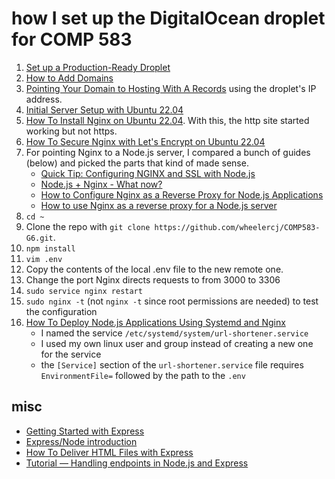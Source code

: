 # how I set up the DigitalOcean droplet for COMP 583

1. [Set up a Production-Ready Droplet](https://docs.digitalocean.com/tutorials/recommended-droplet-setup/)
2. [How to Add Domains](https://docs.digitalocean.com/products/networking/dns/how-to/add-domains/)
3. [Pointing Your Domain to Hosting With A Records](https://kb.porkbun.com/article/54-pointing-your-domain-to-hosting-with-a-records) using the droplet's IP address.
4. [Initial Server Setup with Ubuntu 22.04](https://www.digitalocean.com/community/tutorials/initial-server-setup-with-ubuntu-22-04)
5. [How To Install Nginx on Ubuntu 22.04](https://www.digitalocean.com/community/tutorials/how-to-install-nginx-on-ubuntu-22-04). With this, the http site started working but not https.
6. [How To Secure Nginx with Let's Encrypt on Ubuntu 22.04](https://www.digitalocean.com/community/tutorials/how-to-secure-nginx-with-let-s-encrypt-on-ubuntu-22-04)
7. For pointing Nginx to a Node.js server, I compared a bunch of guides (below) and picked the parts that kind of made sense.
    * [Quick Tip: Configuring NGINX and SSL with Node.js](https://www.sitepoint.com/configuring-nginx-ssl-node-js/)
    * [Node.js + Nginx - What now?](https://stackoverflow.com/questions/5009324/node-js-nginx-what-now)
    * [How to Configure Nginx as a Reverse Proxy for Node.js Applications](https://betterstack.com/community/guides/scaling-nodejs/nodejs-reverse-proxy-nginx/)
    * [How to use Nginx as a reverse proxy for a Node.js server](https://blog.logrocket.com/how-to-run-a-node-js-server-with-nginx/)
8. `cd ~`
9. Clone the repo with `git clone https://github.com/wheelercj/COMP583-G6.git`.
10. `npm install`
11. `vim .env`
12. Copy the contents of the local .env file to the new remote one.
13. Change the port Nginx directs requests to from 3000 to 3306
14. `sudo service nginx restart`
15. `sudo nginx -t` (not `nginx -t` since root permissions are needed) to test the configuration
16. [How To Deploy Node.js Applications Using Systemd and Nginx](https://www.digitalocean.com/community/tutorials/how-to-deploy-node-js-applications-using-systemd-and-nginx)
    * I named the service `/etc/systemd/system/url-shortener.service`
    * I used my own linux user and group instead of creating a new one for the service
    * the `[Service]` section of the `url-shortener.service` file requires `EnvironmentFile=` followed by the path to the `.env`

## misc

* [Getting Started with Express](https://expressjs.com/en/starter/installing.html)
* [Express/Node introduction](https://developer.mozilla.org/en-US/docs/Learn/Server-side/Express_Nodejs/Introduction)
* [How To Deliver HTML Files with Express](https://www.digitalocean.com/community/tutorials/use-expressjs-to-deliver-html-files)
* [Tutorial — Handling endpoints in Node.js and Express](https://medium.com/@wlodarczyk_j/tutorial-handling-endpoints-in-node-js-and-express-ce26cb550c28)
